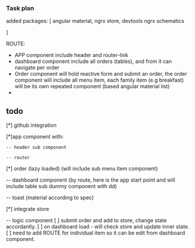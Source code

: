 ### Task plan

added packages: [
    angular material,
    ngrx store, devtools
    ngrx schematics
    
]

ROUTE:
- APP component include header and router-link
- dashboard component include all orders (tables), and from it can navigate per order
- Order component will hold reactive form and submit an order, the order component will include all menu item, each family item (e.g breakfast) will be its own repeated component (based angular material list)
- 

## todo
[*] github integration

[*]app component with:

    -- header sub component

    -- router

[*] order (lazy loaded) (will include sub menu item component)

-- dashboard component (by route, here is the app start point and will include table sub dummy component with dd)

-- toast (material according to spec)

[*] integrate store

 

-- logic component
[ ] submit order and add to store, change state accordantly.
[ ] on dashboard load - will check store and update inner state.
[ ] need to add ROUTE for individual item so it can be edit from dashboard component.


